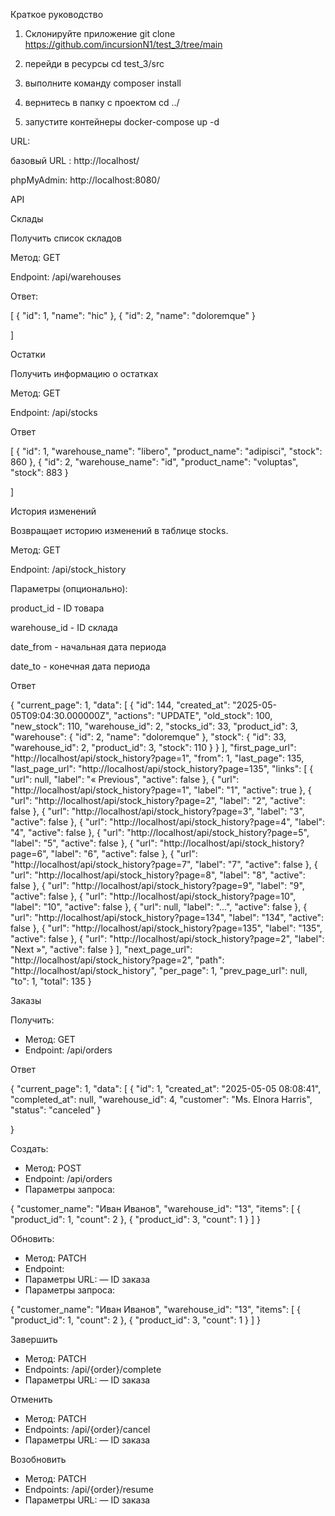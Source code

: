 Краткое руководство

1) Склонируйте приложение git clone https://github.com/incursionN1/test_3/tree/main

2) перейди в ресурсы  cd test_3/src

3) выполните команду composer install

4) вернитесь в папку с проектом cd ../

5) запустите контейнеры docker-compose up -d

URL:  

базовый URL : http://localhost/

phpMyAdmin: http://localhost:8080/

API  

Склады  

Получить список складов

Метод: GET

Endpoint: /api/warehouses

Ответ:

[
  {
    "id": 1,
    "name": "hic"
  },
  {
    "id": 2,
    "name": "doloremque"
  }

]

Остатки  

Получить информацию о остатках

Метод: GET

Endpoint: /api/stocks

Ответ

[
  {
    "id": 1,
    "warehouse_name": "libero",
    "product_name": "adipisci",
    "stock": 860
  },
  {
    "id": 2,
    "warehouse_name": "id",
    "product_name": "voluptas",
    "stock": 883
  }

]

История изменений  

Возвращает историю изменений в таблице stocks.

Метод: GET

Endpoint: /api/stock_history

Параметры (опционально):

product_id - ID товара

warehouse_id - ID склада

date_from - начальная дата периода

date_to - конечная дата периода

Ответ

{
  "current_page": 1,
  "data": [
    {
      "id": 144,
      "created_at": "2025-05-05T09:04:30.000000Z",
      "actions": "UPDATE",
      "old_stock": 100,
      "new_stock": 110,
      "warehouse_id": 2,
      "stocks_id": 33,
      "product_id": 3,
      "warehouse": {
        "id": 2,
        "name": "doloremque"
      },
      "stock": {
        "id": 33,
        "warehouse_id": 2,
        "product_id": 3,
        "stock": 110
      }
    }
  ],
  "first_page_url": "http://localhost/api/stock_history?page=1",
  "from": 1,
  "last_page": 135,
  "last_page_url": "http://localhost/api/stock_history?page=135",
  "links": [
    {
      "url": null,
      "label": "« Previous",
      "active": false
    },
    {
      "url": "http://localhost/api/stock_history?page=1",
      "label": "1",
      "active": true
    },
    {
      "url": "http://localhost/api/stock_history?page=2",
      "label": "2",
      "active": false
    },
    {
      "url": "http://localhost/api/stock_history?page=3",
      "label": "3",
      "active": false
    },
    {
      "url": "http://localhost/api/stock_history?page=4",
      "label": "4",
      "active": false
    },
    {
      "url": "http://localhost/api/stock_history?page=5",
      "label": "5",
      "active": false
    },
    {
      "url": "http://localhost/api/stock_history?page=6",
      "label": "6",
      "active": false
    },
    {
      "url": "http://localhost/api/stock_history?page=7",
      "label": "7",
      "active": false
    },
    {
      "url": "http://localhost/api/stock_history?page=8",
      "label": "8",
      "active": false
    },
    {
      "url": "http://localhost/api/stock_history?page=9",
      "label": "9",
      "active": false
    },
    {
      "url": "http://localhost/api/stock_history?page=10",
      "label": "10",
      "active": false
    },
    {
      "url": null,
      "label": "...",
      "active": false
    },
    {
      "url": "http://localhost/api/stock_history?page=134",
      "label": "134",
      "active": false
    },
    {
      "url": "http://localhost/api/stock_history?page=135",
      "label": "135",
      "active": false
    },
    {
      "url": "http://localhost/api/stock_history?page=2",
      "label": "Next »",
      "active": false
    }
  ],
  "next_page_url": "http://localhost/api/stock_history?page=2",
  "path": "http://localhost/api/stock_history",
  "per_page": 1,
  "prev_page_url": null,
  "to": 1,
  "total": 135
}

Заказы  

Получить:
  - Метод: GET  
  - Endpoint: /api/orders  

Ответ

{
  "current_page": 1,
  "data": [
    {
      "id": 1,
      "created_at": "2025-05-05 08:08:41",
      "completed_at": null,
      "warehouse_id": 4,
      "customer": "Ms. Elnora Harris",
      "status": "canceled"
    }

}

Создать:
  - Метод: POST  
  - Endpoint: /api/orders  
  - Параметры запроса:  

{
       "customer_name": "Иван Иванов",
       "warehouse_id": "13",
       "items": [
           {
               "product_id": 1,
               "count": 2
           },
           {
               "product_id": 3,
               "count": 1
           }
       ]
   }

Обновить:
  - Метод: PATCH  
  - Endpoint:   
  - Параметры URL:  — ID заказа  
  - Параметры запроса: 

{
       "customer_name": "Иван Иванов",
       "warehouse_id": "13",
       "items": [
           {
               "product_id": 1,
               "count": 2
           },
           {
               "product_id": 3,
               "count": 1
           }
       ]
   }

Завершить
  - Метод: PATCH  
  - Endpoints: /api/{order}/complete 
  - Параметры URL:  — ID заказа

Отменить
  - Метод: PATCH  
  - Endpoints: /api/{order}/cancel
  - Параметры URL:  — ID заказа

Возобновить
  - Метод: PATCH  
  - Endpoints: /api/{order}/resume
  - Параметры URL:  — ID заказа
